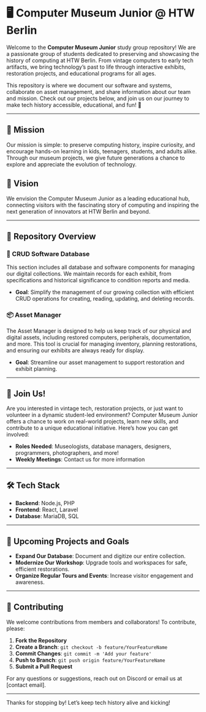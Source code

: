 # 🖥️ Computer Museum Junior @ HTW Berlin

Welcome to the **Computer Museum Junior** study group repository! We are a passionate group of students dedicated to preserving and showcasing the history of computing at HTW Berlin. From vintage computers to early tech artifacts, we bring technology’s past to life through interactive exhibits, restoration projects, and educational programs for all ages.

This repository is where we document our software and systems, collaborate on asset management, and share information about our team and mission. Check out our projects below, and join us on our journey to make tech history accessible, educational, and fun! 🎉

---

## 📜 Mission
Our mission is simple: to preserve computing history, inspire curiosity, and encourage hands-on learning in kids, teenagers, students, and adults alike. Through our museum projects, we give future generations a chance to explore and appreciate the evolution of technology.

## 🎯 Vision
We envision the Computer Museum Junior as a leading educational hub, connecting visitors with the fascinating story of computing and inspiring the next generation of innovators at HTW Berlin and beyond.

---

## 📂 Repository Overview

### 🔄 CRUD Software Database
This section includes all database and software components for managing our digital collections. We maintain records for each exhibit, from specifications and historical significance to condition reports and media.

- **Goal**: Simplify the management of our growing collection with efficient CRUD operations for creating, reading, updating, and deleting records.

### 📦 Asset Manager
The Asset Manager is designed to help us keep track of our physical and digital assets, including restored computers, peripherals, documentation, and more. This tool is crucial for managing inventory, planning restorations, and ensuring our exhibits are always ready for display.

- **Goal**: Streamline our asset management to support restoration and exhibit planning.

---

## 👥 Join Us!

Are you interested in vintage tech, restoration projects, or just want to volunteer in a dynamic student-led environment? Computer Museum Junior offers a chance to work on real-world projects, learn new skills, and contribute to a unique educational initiative. Here’s how you can get involved:

- **Roles Needed**: Museologists, database managers, designers, programmers, photographers, and more!
- **Weekly Meetings**: Contact us for more information

---

## 🛠️ Tech Stack

- **Backend**: Node.js, PHP
- **Frontend**: React, Laravel
- **Database**: MariaDB, SQL

---

## 📅 Upcoming Projects and Goals

- **Expand Our Database**: Document and digitize our entire collection.
- **Modernize Our Workshop**: Upgrade tools and workspaces for safe, efficient restorations.
- **Organize Regular Tours and Events**: Increase visitor engagement and awareness.

---

## 📄 Contributing

We welcome contributions from members and collaborators! To contribute, please:

1. **Fork the Repository**
2. **Create a Branch**: `git checkout -b feature/YourFeatureName`
3. **Commit Changes**: `git commit -m 'Add your feature'`
4. **Push to Branch**: `git push origin feature/YourFeatureName`
5. **Submit a Pull Request**

For any questions or suggestions, reach out on Discord or email us at [contact email].

---

Thanks for stopping by! Let’s keep tech history alive and kicking!
